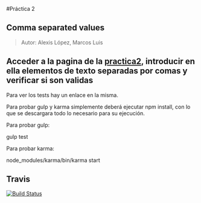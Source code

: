#Práctica 2

##  Comma separated values

> Autor: Alexis López, Marcos Luis

## Acceder a la pagina de la [practica2](http://alu0100204148.github.io/comma-separated-values/), introducir en ella elementos de texto separadas por comas y verificar si son validas
Para ver los tests hay un enlace en la misma.

Para probar gulp y karma simplemente deberá ejecutar npm install, 
con lo que se descargara todo lo necesario para su ejecución.

Para probar gulp:

  gulp test

Para probar karma:

  node_modules/karma/bin/karma start
  
  
## Travis
[![Build Status](https://api.travis-ci.org/alu0100204148/comma-separated-values.svg)](https://travis-ci.org/alu0100204148/comma-separated-values)
